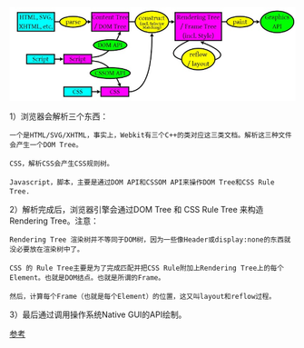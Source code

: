 <img src="./img/5.jpg"/>



1）浏览器会解析三个东西：

    一个是HTML/SVG/XHTML，事实上，Webkit有三个C++的类对应这三类文档。解析这三种文件会产生一个DOM Tree。

    CSS，解析CSS会产生CSS规则树。

    Javascript，脚本，主要是通过DOM API和CSSOM API来操作DOM Tree和CSS Rule Tree.
    
2）解析完成后，浏览器引擎会通过DOM Tree 和 CSS Rule Tree 来构造 Rendering Tree。注意：

    Rendering Tree 渲染树并不等同于DOM树，因为一些像Header或display:none的东西就没必要放在渲染树中了。

    CSS 的 Rule Tree主要是为了完成匹配并把CSS Rule附加上Rendering Tree上的每个Element。也就是DOM结点。也就是所谓的Frame。

    然后，计算每个Frame（也就是每个Element）的位置，这又叫layout和reflow过程。
     
3）最后通过调用操作系统Native GUI的API绘制。




<a href="https://www.zhihu.com/question/20117417" target="_blank">参考</a>
